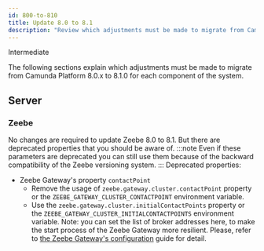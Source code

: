 ```yaml
---
id: 800-to-810
title: Update 8.0 to 8.1
description: "Review which adjustments must be made to migrate from Camunda Platform 8.0.x to Camunda Platform 8.1.0"
---
```


<span class="badge badge--primary">Intermediate</span>

The following sections explain which adjustments must be made to migrate from Camunda Platform 8.0.x to 8.1.0 for each component of the system.

## Server

### Zeebe

No changes are required to update Zeebe 8.0 to 8.1.
But there are deprecated properties that you should be aware of.
:::note
Even if these parameters are deprecated you can still use them because of the backward compatibility of the Zeebe versioning system.
:::
Deprecated properties:

- Zeebe Gateway's property `contactPoint`
  - Remove the usage of `zeebe.gateway.cluster.contactPoint` property or the `ZEEBE_GATEWAY_CLUSTER_CONTACTPOINT` environment variable.
  - Use the `zeebe.gateway.cluster.initialContactPoints` property or the `ZEEBE_GATEWAY_CLUSTER_INITIALCONTACTPOINTS` environment variable. Note: you can set the list of broker addresses here, to make the start process of the Zeebe Gateway more resilient. Please, refer to [the Zeebe Gateway's configuration](../../../self-managed/zeebe-gateway-deployment/zeebe-gateway/#cluster-configuration) guide for detail.
